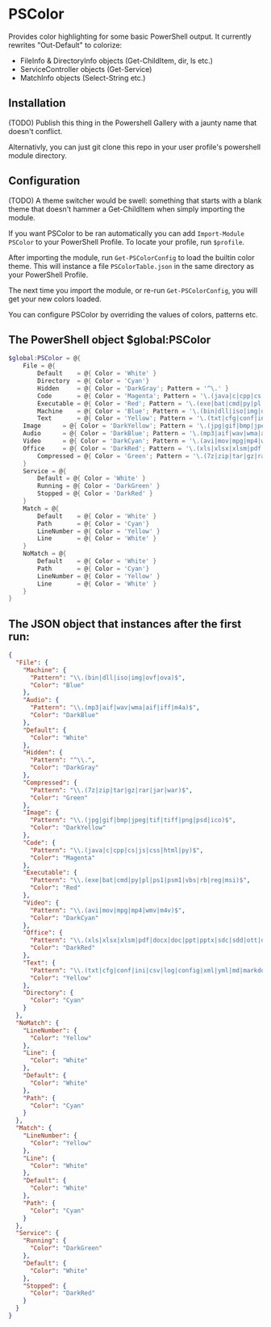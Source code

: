 PSColor
=======

Provides color highlighting for some basic PowerShell output. It currently rewrites "Out-Default" to colorize:
* FileInfo & DirectoryInfo objects (Get-ChildItem, dir, ls etc.)
* ServiceController objects (Get-Service)
* MatchInfo objects (Select-String etc.)

## Installation

(TODO) Publish this thing in the Powershell Gallery with a jaunty name that doesn't conflict.

Alternativly, you can just git clone this repo in your user profile's powershell module directory.

## Configuration

(TODO) A theme switcher would be swell: something that starts with a blank theme that doesn't hammer a Get-ChildItem when simply importing the module.

If you want PSColor to be ran automatically you can add `Import-Module PSColor` to your PowerShell Profile. To locate your profile, run `$profile`.

After importing the module, run `Get-PSColorConfig` to load the builtin color theme. This will instance a file `PSColorTable.json` in the same directory as your PowerShell Profile.

The next time you import the module, or re-run `Get-PSColorConfig`, you will get your new colors loaded.

You can configure PSColor by overriding the values of colors, patterns etc.



## The PowerShell object $global:PSColor
```powershell
$global:PSColor = @{
    File = @{
        Default    = @{ Color = 'White' }
        Directory  = @{ Color = 'Cyan'}
        Hidden     = @{ Color = 'DarkGray'; Pattern = '^\.' } 
        Code       = @{ Color = 'Magenta'; Pattern = '\.(java|c|cpp|cs|js|css|html|py)$' }
        Executable = @{ Color = 'Red'; Pattern = '\.(exe|bat|cmd|py|pl|ps1|psm1|vbs|rb|reg|msi)$' }
        Machine    = @{ Color = 'Blue'; Pattern = '\.(bin|dll|iso|img|ovf|ova)$' }
        Text       = @{ Color = 'Yellow'; Pattern = '\.(txt|cfg|conf|ini|csv|log|config|xml|yml|md|markdown)$' }
	Image      = @{ Color = 'DarkYellow'; Pattern = '\.(jpg|gif|bmp|jpeg|tif|tiff|png|psd)$' }
	Audio      = @{ Color = 'DarkBlue'; Pattern = '\.(mp3|aif|wav|wma|aif|iff|m4a)$' }
	Video      = @{ Color = 'DarkCyan'; Pattern = '\.(avi|mov|mpg|mp4|wmv|m4v)$' }
	Office     = @{ Color = 'DarkRed'; Pattern = '\.(xls|xlsx|xlsm|pdf|docx|doc|ppt|pptx|sdc|sdd|ott|odf|pub|rtf)$' }
        Compressed = @{ Color = 'Green'; Pattern = '\.(7z|zip|tar|gz|rar|jar|war)$' }
    }
    Service = @{
        Default = @{ Color = 'White' }
        Running = @{ Color = 'DarkGreen' }
        Stopped = @{ Color = 'DarkRed' }     
    }
    Match = @{
        Default    = @{ Color = 'White' }
        Path       = @{ Color = 'Cyan'}
        LineNumber = @{ Color = 'Yellow' }
        Line       = @{ Color = 'White' }
    }
    NoMatch = @{
        Default    = @{ Color = 'White' }
        Path       = @{ Color = 'Cyan'}
        LineNumber = @{ Color = 'Yellow' }
        Line       = @{ Color = 'White' }
    }
}
```

## The JSON object that instances after the first run:

```json
{
  "File": {
    "Machine": {
      "Pattern": "\\.(bin|dll|iso|img|ovf|ova)$",
      "Color": "Blue"
    },
    "Audio": {
      "Pattern": "\\.(mp3|aif|wav|wma|aif|iff|m4a)$",
      "Color": "DarkBlue"
    },
    "Default": {
      "Color": "White"
    },
    "Hidden": {
      "Pattern": "^\\.",
      "Color": "DarkGray"
    },
    "Compressed": {
      "Pattern": "\\.(7z|zip|tar|gz|rar|jar|war)$",
      "Color": "Green"
    },
    "Image": {
      "Pattern": "\\.(jpg|gif|bmp|jpeg|tif|tiff|png|psd|ico)$",
      "Color": "DarkYellow"
    },
    "Code": {
      "Pattern": "\\.(java|c|cpp|cs|js|css|html|py)$",
      "Color": "Magenta"
    },
    "Executable": {
      "Pattern": "\\.(exe|bat|cmd|py|pl|ps1|psm1|vbs|rb|reg|msi)$",
      "Color": "Red"
    },
    "Video": {
      "Pattern": "\\.(avi|mov|mpg|mp4|wmv|m4v)$",
      "Color": "DarkCyan"
    },
    "Office": {
      "Pattern": "\\.(xls|xlsx|xlsm|pdf|docx|doc|ppt|pptx|sdc|sdd|ott|odf|pub|rtf|vsd|vsdx)$",
      "Color": "DarkRed"
    },
    "Text": {
      "Pattern": "\\.(txt|cfg|conf|ini|csv|log|config|xml|yml|md|markdown)$",
      "Color": "Yellow"
    },
    "Directory": {
      "Color": "Cyan"
    }
  },
  "NoMatch": {
    "LineNumber": {
      "Color": "Yellow"
    },
    "Line": {
      "Color": "White"
    },
    "Default": {
      "Color": "White"
    },
    "Path": {
      "Color": "Cyan"
    }
  },
  "Match": {
    "LineNumber": {
      "Color": "Yellow"
    },
    "Line": {
      "Color": "White"
    },
    "Default": {
      "Color": "White"
    },
    "Path": {
      "Color": "Cyan"
    }
  },
  "Service": {
    "Running": {
      "Color": "DarkGreen"
    },
    "Default": {
      "Color": "White"
    },
    "Stopped": {
      "Color": "DarkRed"
    }
  }
}
```
